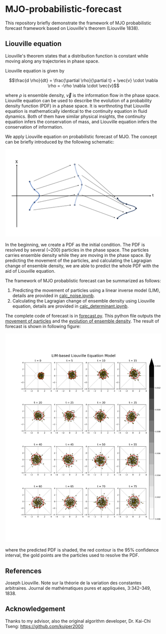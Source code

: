 # MJO-probabilistic-forecast

This repository briefly demonstrate the framework of MJO probabilistic forecast framework based on Liouville's theorem (Liouville 1838). 

## Liouville equation

Liouville's theorem states that a distribution function is constant while moving along any trajectories in phase space.

Liouville equation is given by

$$\frac{d \rho}{dt} = \frac{\partial \rho}{\partial t} + \vec{v} \cdot \nabla \rho = -\rho \nabla \cdot \vec{v}$$

where $\rho$ is ensemble density, $\vec{v}$ is the information flow in the phase space. Liouville equation can be used to describe the evolution of a probability density function (PDF) in a phase space. It is worthnoting that Liouville equation is mathematically identical to the continuity equation in fluid dynamics. Both of them have similar physical insights, the continuity equation infers the conservation of mass, and Liouville equation infers the conservation of information.

We apply Liouville equation on probabilistic forecast of MJO. The concept can be briefly introduced by the following schematic:

![Concept of applying Liouville equation](images/schematic.jpg)

In the beginning, we create a PDF as the initial condition. The PDF is resolved by several (~200) particles in the phase space. The particles carries ensemble density while they are moving in the phase space. By predicting the movement of the particles, and calculating the Lagragian change of ensemble density, we are able to predict the whole PDF with the aid of Liouville equation.

The framework of MJO probablistic forecast can be summarized as follows:
1. Predicting the movement of particles using a linear inverse model (LIM), details are provided in [calc_noise.ipynb](calc_noise.ipynb).
2. Calculating the Lagragian change of ensemble density using Liouville equation, details are provided in [calc_determinant.ipynb](calc_determinant.ipynb).

The complete code of forecast is in [forecast.py](forecast.py). This python file outputs the [movement of particles](particles_forecast.npy) and the [evolution of ensemble density](rho_forecast.npy). The result of forecast is shown in following figure:

![result](images/forecast.png)

where the predicted PDF is shaded, the red contour is the 95% confidence interval, the gold points are the particles used to resolve the PDF.

## References
Joseph Liouville. Note sur la théorie de la variation des constantes arbitraires. Journal de mathématiques pures et appliquées, 3:342–349, 1838.

## Acknowledgement
Thanks to my advisor, also the original algorithm developer, Dr. Kai-Chi Tseng: https://github.com/kuiper2000
